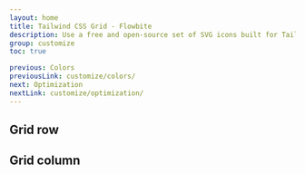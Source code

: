 ```yaml
---
layout: home
title: Tailwind CSS Grid - Flowbite
description: Use a free and open-source set of SVG icons built for Tailwind CSS and the Flowbite UI component library featuring hundreds of solid and outline styles
group: customize
toc: true

previous: Colors
previousLink: customize/colors/
next: Optimization
nextLink: customize/optimization/
---
```


## Grid row

## Grid column